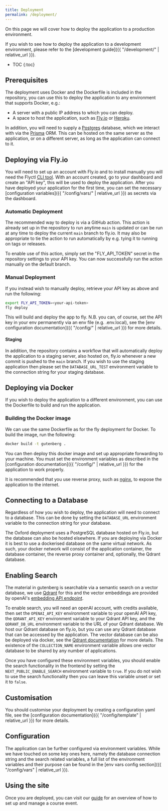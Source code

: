 ```yaml
---
title: Deployment
permalink: /deployment/
---
```


On this page we will cover how to deploy the application to a production environment.

If you wish to see how to deploy the application to a development environment, please refer to the [development guide]({{ "/development/" | relative_url }}).

- TOC
  {:toc}

## Prerequisites

The deployment uses Docker and the Dockerfile is included in the repository, you can use this to deploy the application to any environment that supports Docker, e.g.:

- A server with a public IP address to which you can deploy.
- A space to host the application, such as [Fly.io](https://fly.io) or [Heroku](https://www.heroku.com/).

In addition, you will need to supply a [Postgres](https://www.postgresql.org/) database, which we interact with via the [Prisma](https://www.prisma.io/) ORM.
This can be hosted on the same server as the application, or on a different server, as long as the application can connect to it.

## Deploying via Fly.io

You will need to set up an account with Fly.io and to install manually you will need the Flyctl [CLI tool](https://fly.io/docs/getting-started/installing-flyctl/).
With an account created, go to your dashboard and create an "API key", this will be used to deploy the application.
After you have deployed your application for the first time, you can set the necessary [configuration variables]({{ "/config/vars/" | relative_url }}) as secrets via the dashboard.

### Automatic Deployment

The recommended way to deploy is via a GitHub action.
This action is already set up in the repository to run anytime `main` is updated or can be run at any time to deploy the current `main` branch to fly.io.
It may also be appropriate to tie the action to run automatically by e.g. tying it to running on tags or releases.

To enable use of this action, simply set the "FLY_API_TOKEN" secret in the repository settings to your API key.
You can now successfully run the action manually on the default branch.

### Manual Deployment

If you instead wish to manually deploy, retrieve your API key as above and run the following:

```bash
export FLY_API_TOKEN=<your-api-token>
fly deploy
```

This will build and deploy the app to fly.
N.B. you can, of course, set the API key in your env permanently via an env file (e.g. .env.local), see the [env configuration documentation]({{ "/config/" | relative_url }}) for more details.

#### Staging

In addition, the repository contains a workflow that will automatically deploy the application to a staging server, also hosted on, fly.io whenever a new commit is pushed to the `main` branch.
If you wish to use the staging application then please set the `DATABASE_URL_TEST` environment variable to the connection string for your staging database.

## Deploying via Docker

If you wish to deploy the application to a different environment, you can use the Dockerfile to build and run the application.

### Building the Docker image

We can use the same Dockerfile as for the fly deployment for Docker.
To build the image, run the following:

```bash
docker build -t gutenberg .
```

You can then deploy this docker image and set up appropriate forwarding to your machine.
You must set the environment variables as described in the [configuration documentation]({{ "/config/" | relative_url }}) for the application to work properly.

It is recommended that you use reverse proxy, such as [nginx](https://www.nginx.com/), to expose the application to the internet.

## Connecting to a Database

Regardless of how you wish to deploy, the application will need to connect to a database.
This can be done by setting the `DATABASE_URL` environment variable to the connection string for your database.

The Oxford deployment uses a PostgreSQL database hosted on Fly.io, but the database can also be hosted elsewhere.
If you are deploying via Docker it is best to use a dockerised database on the same virtual network.
As such, your docker network will consist of the application container, the database container, the reverse proxy container and, optionally, the Qdrant database.

## Enabling Search

The material in gutenberg is searchable via a semantic search on a vector database, we use [Qdrant](https://Qdrant.tech/) for this and the vector embeddings are provided by openAI's [embedding API endpoint](https://platform.openai.com/docs/api-reference/embeddings).

To enable search, you will need an openAI account, with credits available, then set the `OPENAI_API_KEY` environment variable to your openAI API key, the `QDRANT_API_KEY` environment variable to your Qdrant API key, and the `QDRANT_DB_URL` environment variable to the URL of your Qdrant database.
We host our Qdrant database on fly.io, but you can use any Qdrant database that can be accessed by the application.
The vector database can be also be deployed via docker, see the [Qdrant documentation](https://qdrant.tech/docs/deployment/docker.html) for more details.
The existence of the `COLLECTION_NAME` environment variable allows one vector database to be shared by any number of applications.

Once you have configured these environment variables, you should enable the search functionality in the frontend by setting the `NEXT_PUBLIC_ENABLE_SEARCH` environment variable to `true`.
If you do not wish to use the search functionality then you can leave this variable unset or set it to `false`.

## Customisation

You should customise your deployment by creating a configuration yaml file, see the [configuration documentation]({{ "/config/template" | relative_url }}) for more details.

## Configuration

The application can be further configured via environment variables.
While we have touched on some key ones here, namely the database connection string and the search related variables, a full list of the environment variables and their purpose can be found in the [env vars config section]({{ "/config/vars" | relative_url }}).

## Using the site

Once you are deployed, you can visit our [guide](/guide) for an overview of how to set up and manage a course event.
